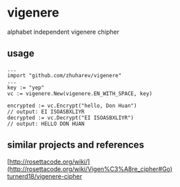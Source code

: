 # vigenere
alphabet independent vigenere chipher

## usage

```
...
import "github.com/zhuharev/vigenere"
...
key := "yep"
vc := vigenere.New(vigenere.EN_WITH_SPACE, key)

encrypted := vc.Encrypt("hello, Don Huan")
// output: EI ISOASBXLIYR
decrypted := vc.Decrypt("EI ISOASBXLIYR")
// output: HELLO DON HUAN
```

## similar projects and references

[http://rosettacode.org/wiki/](http://rosettacode.org/wiki/Vigen%C3%A8re_cipher#Go)
[turnerd18/vigenere-cipher](https://github.com/turnerd18/vigenere-cipher)